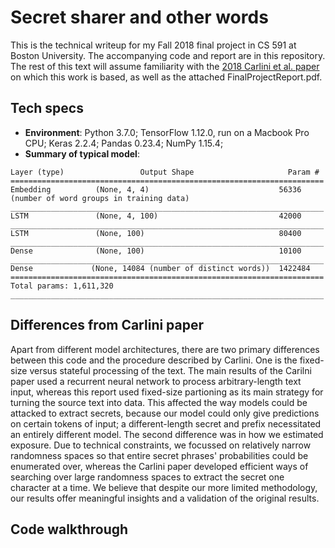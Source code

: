 # Secret sharer and other words

This is the technical writeup for my Fall 2018 final project in CS 591 at Boston University. The accompanying code and report are in this repository. The rest of this text will assume familiarity with the [2018 Carlini et al. paper](https://arxiv.org/abs/1802.08232) on which this work is based, as well as the attached FinalProjectReport.pdf.

## Tech specs
  - **Environment**: Python 3.7.0; TensorFlow 1.12.0, run on a Macbook Pro CPU; Keras 2.2.4; Pandas 0.23.4; NumPy 1.15.4;
  - **Summary of typical model**:
  ```______________________________________________________________________
Layer (type)                 Output Shape                     Param #   
======================================================================
Embedding          (None, 4, 4)                             56336 (number of word groups in training data)
______________________________________________________________________
LSTM               (None, 4, 100)                           42000     
______________________________________________________________________
LSTM               (None, 100)                              80400     
______________________________________________________________________
Dense              (None, 100)                              10100     
______________________________________________________________________
Dense             (None, 14084 (number of distinct words))  1422484   
======================================================================
Total params: 1,611,320
______________________________________________________________________
```

## Differences from Carlini paper
Apart from different model architectures, there are two primary differences between this code and the procedure described by Carlini. One is the fixed-size versus stateful processing of the text. The main results of the Carilni paper used a recurrent neural network to process arbitrary-length text input, whereas this report used fixed-size partioning as its main strategy for turning the source text into data. This affected the way models could be attacked to extract secrets, because our model could only give predictions on certain tokens of input; a different-length secret and prefix necessitated an entirely different model.
The second difference was in how we estimated exposure. Due to technical constraints, we focussed on relatively narrow randomness spaces so that entire secret phrases' probabilities could be enumerated over, whereas the Carlini paper developed efficient ways of searching over large randomness spaces to extract the secret one character at a time. We believe that despite our more limited methodology, our results offer meaningful insights and a validation of the original results.

## Code walkthrough
